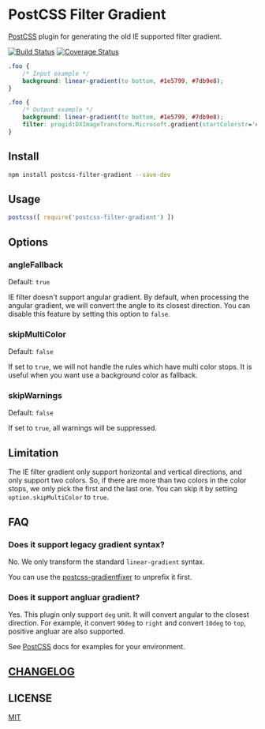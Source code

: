 # PostCSS Filter Gradient

[PostCSS] plugin for generating the old IE supported filter gradient.

[![Build Status][ci-img]][ci]
[![Coverage Status][co-img]][co]

[PostCSS]: https://github.com/postcss/postcss
[ci-img]:  https://travis-ci.org/yuezk/postcss-filter-gradient.svg
[ci]:      https://travis-ci.org/yuezk/postcss-filter-gradient
[co-img]: https://coveralls.io/repos/github/yuezk/postcss-filter-gradient/badge.svg?branch=master
[co]: https://coveralls.io/github/yuezk/postcss-filter-gradient?branch=master

```css
.foo {
    /* Input example */
    background: linear-gradient(to bottom, #1e5799, #7db9e8);
}
```

```css
.foo {
    /* Output example */
    background: linear-gradient(to bottom, #1e5799, #7db9e8);
    filter: progid:DXImageTransform.Microsoft.gradient(startColorstr='#ff1e5799', endColorstr='#ff7db9e8', GradientType=0);
}
```

## Install

```sh
npm install postcss-filter-gradient --save-dev
```

## Usage

```js
postcss([ require('postcss-filter-gradient') ])
```

## Options

### angleFallback

Default: `true`

IE filter doesn't support angular gradient. By default, when processing the angular gradient,
we will convert the angle to its closest direction. You can disable this feature by setting this option to `false`.

### skipMultiColor

Default: `false`

If set to `true`, we will not handle the rules which have multi color stops. It is useful when you want use a
background color as fallback.

### skipWarnings

Default: `false`

If set to `true`, all warnings will be suppressed.

## Limitation

The IE filter gradient only support horizontal and vertical directions, and only support two colors. So, if there are more
than two colors in the color stops, we only pick the first and the last one. You can skip it by setting
`option.skipMultiColor` to `true`.

## FAQ

### Does it support legacy gradient syntax?

No. We only transform the standard `linear-gradient` syntax.

You can use the [postcss-gradientfixer][postcss-gradientfixer] to unprefix it first.

### Does it support angluar gradient?

Yes. This plugin only support `deg` unit. It will convert angular to the closest direction. For example, it convert `90deg` to `right`
and convert `10deg` to `top`, positive angluar are also supported.

See [PostCSS] docs for examples for your environment.

## [CHANGELOG](CHANGELOG.md)

## LICENSE

[MIT](LICENSE)

[postcss-gradientfixer]: https://github.com/hallvors/postcss-gradientfixer
